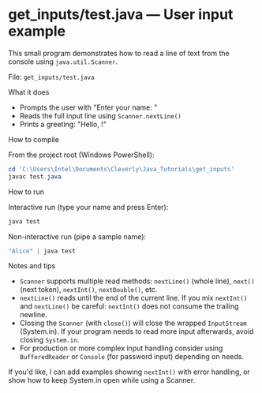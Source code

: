 # get_inputs/test.java — User input example

This small program demonstrates how to read a line of text from the console using `java.util.Scanner`.

File: `get_inputs/test.java`

What it does
- Prompts the user with "Enter your name: "
- Reads the full input line using `Scanner.nextLine()`
- Prints a greeting: "Hello, <name>!"

How to compile

From the project root (Windows PowerShell):

```powershell
cd 'C:\Users\Intel\Documents\Cleverly\Java_Tutorials\get_inputs'
javac test.java
```

How to run

Interactive run (type your name and press Enter):

```powershell
java test
```

Non-interactive run (pipe a sample name):

```powershell
"Alice" | java test
```

Notes and tips
- `Scanner` supports multiple read methods: `nextLine()` (whole line), `next()` (next token), `nextInt()`, `nextDouble()`, etc.
- `nextLine()` reads until the end of the current line. If you mix `nextInt()` and `nextLine()` be careful: `nextInt()` does not consume the trailing newline.
- Closing the `Scanner` (with `close()`) will close the wrapped `InputStream` (System.in). If your program needs to read more input afterwards, avoid closing `System.in`.
- For production or more complex input handling consider using `BufferedReader` or `Console` (for password input) depending on needs.

If you'd like, I can add examples showing `nextInt()` with error handling, or show how to keep System.in open while using a Scanner.
